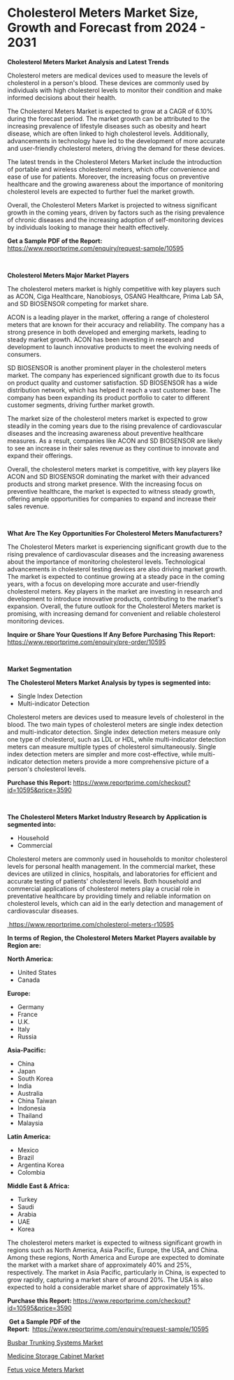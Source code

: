 <p><h1>Cholesterol Meters Market Size, Growth and Forecast from 2024 - 2031</h1></p><p><strong>Cholesterol Meters Market Analysis and Latest Trends</strong></p>
<p><p>Cholesterol meters are medical devices used to measure the levels of cholesterol in a person's blood. These devices are commonly used by individuals with high cholesterol levels to monitor their condition and make informed decisions about their health.</p><p>The Cholesterol Meters Market is expected to grow at a CAGR of 6.10% during the forecast period. The market growth can be attributed to the increasing prevalence of lifestyle diseases such as obesity and heart disease, which are often linked to high cholesterol levels. Additionally, advancements in technology have led to the development of more accurate and user-friendly cholesterol meters, driving the demand for these devices.</p><p>The latest trends in the Cholesterol Meters Market include the introduction of portable and wireless cholesterol meters, which offer convenience and ease of use for patients. Moreover, the increasing focus on preventive healthcare and the growing awareness about the importance of monitoring cholesterol levels are expected to further fuel the market growth.</p><p>Overall, the Cholesterol Meters Market is projected to witness significant growth in the coming years, driven by factors such as the rising prevalence of chronic diseases and the increasing adoption of self-monitoring devices by individuals looking to manage their health effectively.</p></p>
<p><strong>Get a Sample PDF of the Report:&nbsp;</strong> <a href="https://www.reportprime.com/enquiry/request-sample/10595">https://www.reportprime.com/enquiry/request-sample/10595</a></p>
<p>&nbsp;</p>
<p><strong>Cholesterol Meters Major Market Players</strong></p>
<p><p>The cholesterol meters market is highly competitive with key players such as ACON, Ciga Healthcare, Nanobiosys, OSANG Healthcare, Prima Lab SA, and SD BIOSENSOR competing for market share. </p><p>ACON is a leading player in the market, offering a range of cholesterol meters that are known for their accuracy and reliability. The company has a strong presence in both developed and emerging markets, leading to steady market growth. ACON has been investing in research and development to launch innovative products to meet the evolving needs of consumers.</p><p>SD BIOSENSOR is another prominent player in the cholesterol meters market. The company has experienced significant growth due to its focus on product quality and customer satisfaction. SD BIOSENSOR has a wide distribution network, which has helped it reach a vast customer base. The company has been expanding its product portfolio to cater to different customer segments, driving further market growth.</p><p>The market size of the cholesterol meters market is expected to grow steadily in the coming years due to the rising prevalence of cardiovascular diseases and the increasing awareness about preventive healthcare measures. As a result, companies like ACON and SD BIOSENSOR are likely to see an increase in their sales revenue as they continue to innovate and expand their offerings.</p><p>Overall, the cholesterol meters market is competitive, with key players like ACON and SD BIOSENSOR dominating the market with their advanced products and strong market presence. With the increasing focus on preventive healthcare, the market is expected to witness steady growth, offering ample opportunities for companies to expand and increase their sales revenue.</p></p>
<p>&nbsp;</p>
<p><strong>What Are The Key Opportunities For Cholesterol Meters Manufacturers?</strong></p>
<p><p>The Cholesterol Meters market is experiencing significant growth due to the rising prevalence of cardiovascular diseases and the increasing awareness about the importance of monitoring cholesterol levels. Technological advancements in cholesterol testing devices are also driving market growth. The market is expected to continue growing at a steady pace in the coming years, with a focus on developing more accurate and user-friendly cholesterol meters. Key players in the market are investing in research and development to introduce innovative products, contributing to the market's expansion. Overall, the future outlook for the Cholesterol Meters market is promising, with increasing demand for convenient and reliable cholesterol monitoring devices.</p></p>
<p><strong>Inquire or Share Your Questions If Any Before Purchasing This Report:</strong> <a href="https://www.reportprime.com/enquiry/pre-order/10595">https://www.reportprime.com/enquiry/pre-order/10595</a></p>
<p>&nbsp;</p>
<p><strong>Market Segmentation</strong></p>
<p><strong>The Cholesterol Meters Market Analysis by types is segmented into:</strong></p>
<p><ul><li>Single Index Detection</li><li>Multi-indicator Detection</li></ul></p>
<p><p>Cholesterol meters are devices used to measure levels of cholesterol in the blood. The two main types of cholesterol meters are single index detection and multi-indicator detection. Single index detection meters measure only one type of cholesterol, such as LDL or HDL, while multi-indicator detection meters can measure multiple types of cholesterol simultaneously. Single index detection meters are simpler and more cost-effective, while multi-indicator detection meters provide a more comprehensive picture of a person's cholesterol levels.</p></p>
<p><strong>Purchase this Report:&nbsp;</strong><a href="https://www.reportprime.com/checkout?id=10595&price=3590">https://www.reportprime.com/checkout?id=10595&price=3590</a></p>
<p>&nbsp;</p>
<p><strong>The Cholesterol Meters Market Industry Research by Application is segmented into:</strong></p>
<p><ul><li>Household</li><li>Commercial</li></ul></p>
<p><p>Cholesterol meters are commonly used in households to monitor cholesterol levels for personal health management. In the commercial market, these devices are utilized in clinics, hospitals, and laboratories for efficient and accurate testing of patients' cholesterol levels. Both household and commercial applications of cholesterol meters play a crucial role in preventative healthcare by providing timely and reliable information on cholesterol levels, which can aid in the early detection and management of cardiovascular diseases.</p></p>
<p><a href="https://www.reportprime.com/cholesterol-meters-r10595">&nbsp;https://www.reportprime.com/cholesterol-meters-r10595</a></p>
<p><strong>In terms of Region, the Cholesterol Meters Market Players available by Region are:</strong></p>
<p>
    <p> <strong> North America: </strong>
        <ul>
            <li>United States</li>
            <li>Canada</li>
        </ul>
        </p> 
    <p> <strong> Europe: </strong>
        <ul>
            <li>Germany</li>
            <li>France</li>
            <li>U.K.</li>
            <li>Italy</li>
            <li>Russia</li>
        </ul>
        </p> 
    <p> <strong> Asia-Pacific: </strong>
        <ul>
            <li>China</li>
            <li>Japan</li>
            <li>South Korea</li>
            <li>India</li>
            <li>Australia</li>
            <li>China Taiwan</li>
            <li>Indonesia</li>
            <li>Thailand</li>
            <li>Malaysia</li>
        </ul>
        </p> 
    <p> <strong> Latin America: </strong>
        <ul>
            <li>Mexico</li>
            <li>Brazil</li>
            <li>Argentina Korea</li>
            <li>Colombia</li>
        </ul>
        </p> 
    <p> <strong> Middle East & Africa: </strong>
        <ul>
            <li>Turkey</li>
            <li>Saudi</li>
            <li>Arabia</li>
            <li>UAE</li>
            <li>Korea</li>
        </ul>
    </p>
    </p>
<p><p>The cholesterol meters market is expected to witness significant growth in regions such as North America, Asia Pacific, Europe, the USA, and China. Among these regions, North America and Europe are expected to dominate the market with a market share of approximately 40% and 25%, respectively. The market in Asia Pacific, particularly in China, is expected to grow rapidly, capturing a market share of around 20%. The USA is also expected to hold a considerable market share of approximately 15%.</p></p>
<p><strong>Purchase this Report: </strong><a href="https://www.reportprime.com/checkout?id=10595&price=3590">https://www.reportprime.com/checkout?id=10595&price=3590</a></p>
<p>&nbsp;<strong>Get a Sample PDF of the Report:&nbsp;&nbsp;</strong><a href="https://www.reportprime.com/enquiry/request-sample/10595">https://www.reportprime.com/enquiry/request-sample/10595</a></p>
<p><strong></strong></p>
<p><p><a href="https://fearless-okapi-6c8.notion.site/Busbar-Trunking-Systems-Market-Report-Reveals-the-Latest-Trends-And-Growth-Opportunities-of-this-Mar-c7516c0df1ff4674bd9ad84ff91a6ee7">Busbar Trunking Systems Market</a></p><p><a href="https://github.com/RickHolmes3/Market-Research-Report-List-4/blob/main/medicine-storage-cabinet-market.md">Medicine Storage Cabinet Market</a></p><p><a href="https://github.com/kathiaseamanalvaradovlprc2h/Market-Research-Report-List-2/blob/main/fetus-voice-meters-market.md">Fetus voice Meters Market</a></p></p>